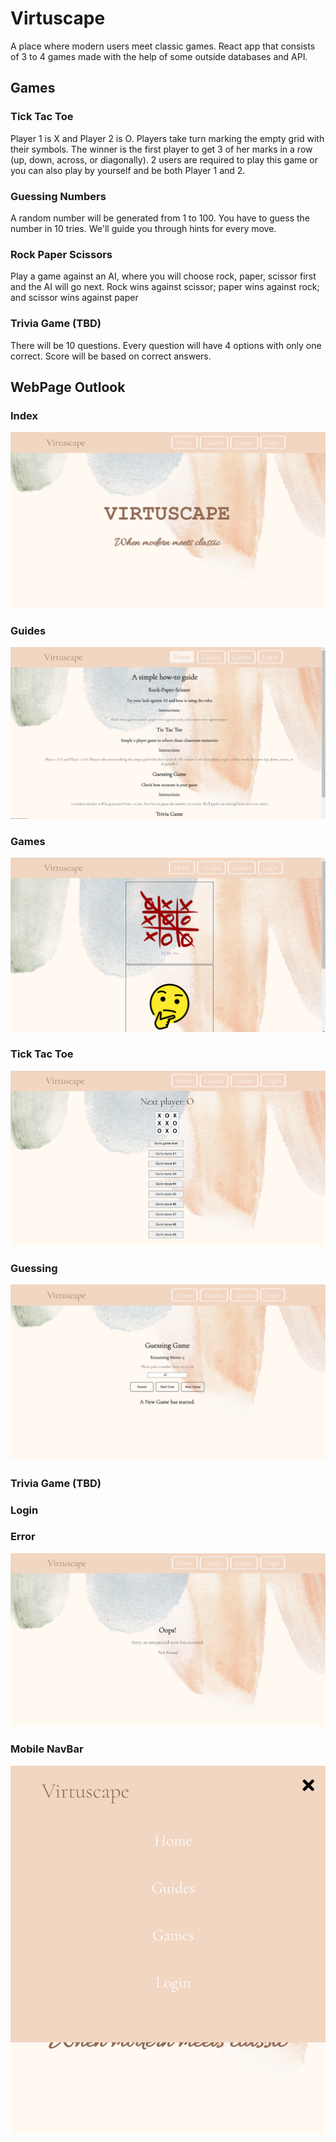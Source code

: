 # Virtuscape
A place where modern users meet classic games. React app that consists of 3 to 4 games made with the help of some outside databases and API.

## Games

### Tick Tac Toe
Player 1 is X and Player 2 is O. Players take turn marking the empty grid with their symbols. The winner is the first player to get 3 of her marks in a row (up, down, across, or diagonally). 2 users are required to play this game or you can also play by yourself and be both Player 1 and 2.

### Guessing Numbers
A random number will be generated from 1 to 100. You have to guess the number in 10 tries. We'll guide you through hints for every move.

### Rock Paper Scissors
Play a game against an AI, where you will choose rock, paper, scissor first and the AI will go next. Rock wins against scissor; paper wins against rock; and scissor wins against paper

### Trivia Game (TBD)
There will be 10 questions. Every question will have 4 options with only one correct. Score will be based on correct answers.

## WebPage Outlook

### Index
![Home Page of the Virtuscape React App](Home.png)

### Guides
![Guide Page of the Virtuscape React App](Guide.png)

### Games
![Games Page of the Virtuscape React App](Games.png)

### Tick Tac Toe
![Tick Tac Toe Page of the Virtuscape React App](TickTacToe.png)

### Guessing
![Guessing Page of the Virtuscape React App](Guessing.png)

### Trivia Game (TBD)

### Login

### Error
![Error Page of the Virtuscape React App](Error.png)

### Mobile NavBar
![Image of the Mobile Navbar of the Virtuscape React App](MobileNav.png)
